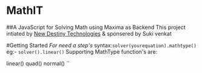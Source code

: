 # MathIT
##A JavaScript for Solving Math using Maxima as  Backend
This project intiated by [New Destiny Technologies](http://newdestiny.in) & sponsered by Suki venkat 


#Getting Started
<i>For need a step's</i>
   syntax:`solver(yourequation).mathtype()`
eg:-
   `solver().linear()`
   Supporting MathType function's are:
   
   linear()
   quad()
   normal()
   ``


